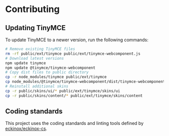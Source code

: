 # Contributing

## Updating TinyMCE

To update TinyMCE to a newer version, run the following commands:

```bash
# Remove existing TinyMCE files
rm -rf public/ext/tinymce public/ext/tinymce-webcomponent.js
# Download latest versions
npm update tinymce
npm update @tinymce/tinymce-webcomponent
# Copy dist files to public directory
cp -r node_modules/tinymce public/ext/tinymce
cp node_modules/@tinymce/tinymce-webcomponent/dist/tinymce-webcomponent.js public/ext/tinymce-webcomponent.js
# Reinstall additional skins
cp -r public/skins/ui/* public/ext/tinymce/skins/ui
cp -r public/skins/content/* public/ext/tinymce/skins/content
```


## Coding standards

This project uses the coding standards and linting tools defined by [eckinox/eckinox-cs](https://github.com/eckinox/eckinox-cs).


